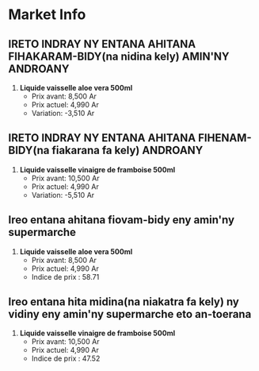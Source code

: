 # Market Info

## IRETO INDRAY NY ENTANA AHITANA FIHAKARAM-BIDY(na nidina kely) AMIN'NY ANDROANY

1. **Liquide vaisselle aloe vera 500ml**
   - Prix avant: 8,500 Ar
   - Prix actuel: 4,990 Ar
   - Variation: -3,510 Ar

## IRETO INDRAY NY ENTANA AHITANA FIHENAM-BIDY(na fiakarana fa kely) ANDROANY

1. **Liquide vaisselle vinaigre de framboise 500ml**
   - Prix avant: 10,500 Ar
   - Prix actuel: 4,990 Ar
   - Variation: -5,510 Ar

## Ireo entana ahitana fiovam-bidy eny amin'ny supermarche

1. **Liquide vaisselle aloe vera 500ml**
   - Prix avant: 8,500 Ar
   - Prix actuel: 4,990 Ar
   - Indice de prix : 58.71

## Ireo entana hita midina(na niakatra fa kely) ny vidiny eny amin'ny supermarche eto an-toerana

1. **Liquide vaisselle vinaigre de framboise 500ml**
   - Prix avant: 10,500 Ar
   - Prix actuel: 4,990 Ar
   - Indice de prix : 47.52

